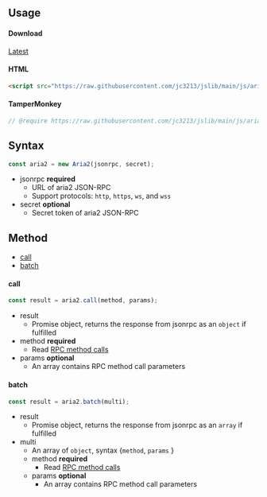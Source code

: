 ## Usage

#### Download
[Latest](https://raw.githubusercontent.com/jc3213/jslib/main/js/aria2.js)

#### HTML
```HTML
<script src="https://raw.githubusercontent.com/jc3213/jslib/main/js/aria2.js"></script>
```

#### TamperMonkey
```javascript
// @require https://raw.githubusercontent.com/jc3213/jslib/main/js/aria2.js
```

## Syntax
```javascript
const aria2 = new Aria2(jsonrpc, secret);
```

- jsonrpc **required**
    - URL of aria2 JSON-RPC
    - Support protocols: `http`, `https`, `ws`, and `wss` 
- secret **optional**
    - Secret token of aria2 JSON-RPC

## Method
- [call](#call)
- [batch](#batch)

#### call
```javascript
const result = aria2.call(method, params);
```
- result
    - Promise object, returns the response from jsonrpc as an `object` if fulfilled
- method **required**
    - Read [RPC method calls](https://aria2.github.io/manual/en/html/aria2c.html#methods)
- params **optional**
    - An array contains RPC method call parameters

#### batch
```javascript
const result = aria2.batch(multi);
```
- result
    - Promise object, returns the response from jsonrpc as an `array` if fulfilled
- multi
    - An array of `object`, syntax {`method`, `params` }
    - method **required**
        - Read [RPC method calls](https://aria2.github.io/manual/en/html/aria2c.html#methods)
    - params **optional**
        - An array contains RPC method call parameters
